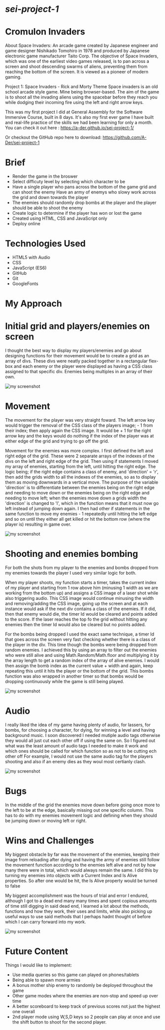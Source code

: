 # *sei-project-1*
# **Cromulon Invaders**

About Space Invaders: An arcade game created by Japanese engineer and game designer Nishikado Tomohiro in 1978 and produced by Japanese electronic game manufacturer Taito Corp. The objective of Space Invaders, which was one of the earliest video games released, is to pan across a screen and shoot descending swarms of aliens, preventing them from reaching the bottom of the screen. It is viewed as a pioneer of modern gaming.

Project 1: Space Invaders - Rick and Morty Theme
Space invaders is an old school arcade style game. Mine being browser-based. The aim of the game is to shoot all the invading aliens using the spacebar before they reach you while dodging their incoming fire using the left and right arrow keys. 

This was my first project I did at General Assembly for the Software Immersive Course, built in 8 days. It's also my first ever game I have built and real-life practice of the skills we had been learning for only a month.
You can check it out here :
https://a-der.github.io/sei-project-1/

Or checkout the GitHub repo here to download:
https://github.com/A-Der/sei-project-1


# Brief
- Render the game in the broswer
- Select difficuty level by selecting which character to be
- Have a single player who pans across the bottom of the game grid and can shoot the enemy
Have an army of enemys who slowy work across the grid and down towards the player
- The enemies should randomly drop bombs at the player and the player should be able to shoot the enemy
- Create logic to determine if the player has won or lost the game
- Created using HTML, CSS and JavaScript only
- Deploy online


# Technologies Used
- HTML5 with Audio
- CSS
- JavaScript (ES6)
- GitHub
- Git
- GoogleFonts


# **My Approach** # 

# Initial grid and players/enemies on screen
I thought the best way to display my players/enemies and go about designing functions for their movement would be to create a grid as an array of divs. These divs were neatly packed together in a rectangular flex-box and each enemy or the player were displayed as having a CSS class assigned to that specific div. Enemies being multiples in an array of their own.

![my screenshot](readme-images/grid.png)

# Movement
The movement for the player was very straight foward. The left arrow key would trigger the removal of the CSS class of the players image; - 1 from their index; then apply again the CSS image. It would be + 1 for the right arrow key and the keys would do nothing if the index of the player was at either edge of the grid and trying to go off the grid.

Movement for the enemies was more complex. I first defined the left and right edge of the grid. These were 2 separate arrays of the indexes of the divs on the left and right edge of the grid. 
Then using if statements I moved my array of enemies, starting from the left, until hitting the right edge. The logic being; if the right edge contains a class of enemy, and 'direction' = 'r', then add the grids width to all the indexes of the enemies, so as to display them as moving downwards in a vertical move. The purpose of the variable 'direction' is to differentiate between the enemies being on the right edge and needing to move down or the enemies being on the right edge and needing to move left; when the enemies move down a grids width the 'direction' is changed to 'l', which in the function means that it must now go left instead of jumping down again. I then had other if statements in the same function to move my enemies - 1 repeatedly until hitting the left edge and so on until they either all get killed or hit the bottom row (where the player is) resulting in game over.

![my screenshot](readme-images/edges.png)



# Shooting and enemies bombing
For both the shots from my player to the enemies and bombs dropped from my enemies towards the player I used very similar logic for both.

When my player shoots, my function starts a timer, takes the current index of my player and starting from 1 row above him (minusing 1 width as we are working from the bottom up) and assigns a CSS image of a laser shot while also triggering audio. This CSS image would continue minusing the width and removing/adding the CSS image, going up the screen and at each instance would ask if the next div contains a class of the enemies. If it did, then that enemy would die, the timer Id would be cleared and points added to the score. If the laser reaches the top fo the grid without hitting any enemies then the timer Id would also be cleared but no points added.

For the bombs being dropped I used the exact same technique, a timer Id that goes across the screen very fast checking whether there is a class of the player in the div. This time though the bombs were being dropped from random enemies. I achieved this by using an array to filter out the enemies who were still alive and using Math.Random/Math.floor and multiplying it by the array length to get a random index of the array of alive enemies. I would then assign the bomb index as the current value + width and again, keep repeating this until it hits the player or the bottom of the grid. This bombs function was also wrapped in another timer so that bombs would be dropping continuously while the game is still being played.

![my screenshot](readme-images/bombs.png)

 # Audio 
 I really liked the idea of my game having plenty of audio, for lassers, for bombs, for choosing a character, for dying, for winning a level and having background music. I soon discovered I needed mutiple audio tags otherwise they would all just cut each other off if using the same on. So I figured out what was the least amount of audio tags I needed to make it work and which ones should be called for which function so as not to be cutting ech other off For example, I would not use the same audio tag for the players shooting and also if an enemy dies as they woul most certianly clash. 

 ![my screenshot](readme-images/audio.png)

# Bugs

In the middle of the grid the enemies move down before going once more to the left to be at the edge, basically missing out one specific column. This has to do with my enemies movement logic and defining when they should be jumping down or moving left or right.

# Wins and Challenges
My biggest obstacle by far was the movement of the enemies, keeping their image from reloading after dying and having the army of enemies still follow the movement function according to the enemies left alive and not by how many there were in total, which would always remain the same. I did this by turning my enemies into objects with a Current Index and Is Alive properties. So after one would be hit, the Is Alive property would be turned to false

My biggest accomplishment was the hours of trial and error I endured, although I got to a dead end many many times and spent copious amounts of time still digging in said dead end, I learned a lot about the methods, functions and how they work, their uses and limits, while also picking up useful ways to use said methods that I perhaps hadnt thought of before which I can carry forward into my work.

![my screenshot](readme-images/finished.png)

# Future Content
Things I would like to implement:
- Use media queries so this game can played on phones/tablets
- Being able to spawn more armies
- A bonus mother ship enemy to randomly be deployed throughout the game
- Other game modes where the enemies are non-stop and speed up over time
- A better scoreboard to keep track of previous scores not just the highest one overall
- 2nd player mode using W,S,D keys so 2 people can play at once and use the shift button to shoot for the second player.